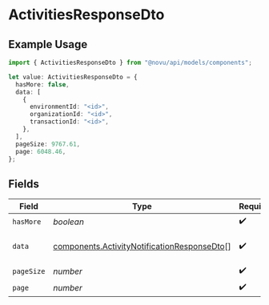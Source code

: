 # ActivitiesResponseDto

## Example Usage

```typescript
import { ActivitiesResponseDto } from "@novu/api/models/components";

let value: ActivitiesResponseDto = {
  hasMore: false,
  data: [
    {
      environmentId: "<id>",
      organizationId: "<id>",
      transactionId: "<id>",
    },
  ],
  pageSize: 9767.61,
  page: 6048.46,
};
```

## Fields

| Field                                                                                                      | Type                                                                                                       | Required                                                                                                   | Description                                                                                                |
| ---------------------------------------------------------------------------------------------------------- | ---------------------------------------------------------------------------------------------------------- | ---------------------------------------------------------------------------------------------------------- | ---------------------------------------------------------------------------------------------------------- |
| `hasMore`                                                                                                  | *boolean*                                                                                                  | :heavy_check_mark:                                                                                         | N/A                                                                                                        |
| `data`                                                                                                     | [components.ActivityNotificationResponseDto](../../models/components/activitynotificationresponsedto.md)[] | :heavy_check_mark:                                                                                         | Array of Activity notifications                                                                            |
| `pageSize`                                                                                                 | *number*                                                                                                   | :heavy_check_mark:                                                                                         | N/A                                                                                                        |
| `page`                                                                                                     | *number*                                                                                                   | :heavy_check_mark:                                                                                         | N/A                                                                                                        |